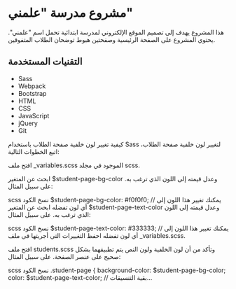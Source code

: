 # مشروع مدرسة "علمني"

هذا المشروع يهدف إلى تصميم الموقع الإلكتروني لمدرسة ابتدائية تحمل اسم "علمني". يحتوي المشروع على الصفحة الرئيسية وصفحتين هبوط توضحان الطلاب المتفوقين.



## التقنيات المستخدمة

- Sass
- Webpack
- Bootstrap
- HTML
- CSS
- JavaScript
- jQuery
- Git

كيفية تغيير لون خلفية صفحة الطلاب باستخدام Sass
لتغيير لون خلفية صفحة الطلاب، اتبع الخطوات التالية:

افتح ملف _variables.scss الموجود في مجلد scss.

ابحث عن المتغير $student-page-bg-color وعدل قيمته إلى اللون الذي ترغب به. على سبيل المثال:

scss
نسخ الكود
$student-page-bg-color: #f0f0f0; // يمكنك تغيير هذا اللون إلى أي لون تفضله
ابحث عن المتغير $student-page-text-color وعدل قيمته إلى اللون الذي ترغب به. على سبيل المثال:

scss
نسخ الكود
$student-page-text-color: #333333; // يمكنك تغيير هذا اللون إلى أي لون تفضله
احفظ التغييرات التي أجريتها في ملف _variables.scss.

افتح ملف students.scss وتأكد من أن لون الخلفية ولون النص يتم تطبيقهما بشكل صحيح على عنصر الصفحة. على سبيل المثال:

scss
نسخ الكود
.student-page {
    background-color: $student-page-bg-color;
    color: $student-page-text-color;
    // بقية التنسيقات...
